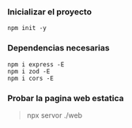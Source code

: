 

### Inicializar el proyecto

```
npm init -y
```

### Dependencias necesarias

```
npm i express -E
npm i zod -E
npm i cors -E
```

### Probar la pagina web estatica

> npx servor ./web